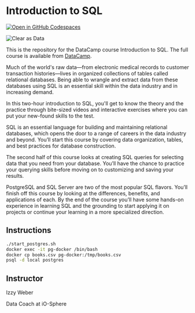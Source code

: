 # Introduction to SQL

[![Open in GitHub Codespaces](https://github.com/codespaces/badge.svg)](https://codespaces.new/datttrian/introduction-to-embeddings-with-the-openai-api)

![Clear as Data](http://drive.google.com/uc?export=view&id=1PJVtMhPE_h3g2c9wXm9tf6_pIhvMyDRI)

This is the repository for the DataCamp course Introduction to SQL. The full course is available from [DataCamp](https://www.datacamp.com/courses/introduction-to-sql).

Much of the world's raw data—from electronic medical records to customer transaction histories—lives in organized collections of tables called relational databases. Being able to wrangle and extract data from these databases using SQL is an essential skill within the data industry and in increasing demand.

In this two-hour introduction to SQL, you'll get to know the theory and the practice through bite-sized videos and interactive exercises where you can put your new-found skills to the test.

SQL is an essential language for building and maintaining relational databases, which opens the door to a range of careers in the data industry and beyond. You’ll start this course by covering data organization, tables, and best practices for database construction.

The second half of this course looks at creating SQL queries for selecting data that you need from your database. You’ll have the chance to practice your querying skills before moving on to customizing and saving your results.

PostgreSQL and SQL Server are two of the most popular SQL flavors. You’ll finish off this course by looking at the differences, benefits, and applications of each. By the end of the course you’ll have some hands-on experience in learning SQL and the grounding to start applying it on projects or continue your learning in a more specialized direction.

## Instructions

``` sh
./start_postgres.sh
docker exec -it pg-docker /bin/bash
docker cp books.csv pg-docker:/tmp/books.csv
psql -d local postgres

```

## Instructor

Izzy Weber

Data Coach at iO-Sphere
